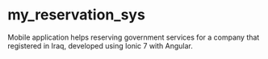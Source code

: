 # my_reservation_sys
Mobile application helps reserving government services for a company that registered in Iraq, developed using Ionic 7 with Angular.

